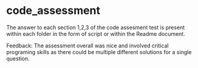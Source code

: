# code_assessment

The answer to each section 1,2,3 of the code assesment test is present within each folder in the form of script or within the Readme document.

Feedback:
The assessment overall was nice and involved critical programing skills as there could be multiple different solutions for a single question.